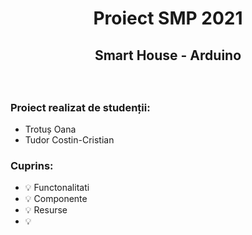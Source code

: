 
#  <p align="center" > **Proiect SMP 2021**
## <p align="center"> Smart House - Arduino 

<br />

### Proiect realizat de studenții:
* Trotuș Oana
* Tudor Costin-Cristian

### Cuprins:
- :bulb: Functonalitati
- :bulb: Componente
- :bulb: Resurse
- :bulb: 
